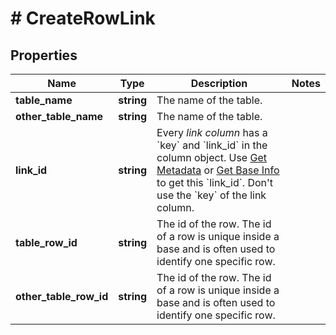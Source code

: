 # # CreateRowLink

## Properties

Name | Type | Description | Notes
------------ | ------------- | ------------- | -------------
**table_name** | **string** | The name of the table. |
**other_table_name** | **string** | The name of the table. |
**link_id** | **string** | Every *link column* has a &#x60;key&#x60; and &#x60;link_id&#x60; in the column object. Use [Get Metadata](/reference/get-metadata) or [Get Base Info](/reference/get-base-info) to get this &#x60;link_id&#x60;. Don&#39;t use the &#x60;key&#x60; of the link column. |
**table_row_id** | **string** | The id of the row. The id of a row is unique inside a base and is often used to identify one specific row. |
**other_table_row_id** | **string** | The id of the row. The id of a row is unique inside a base and is often used to identify one specific row. |

